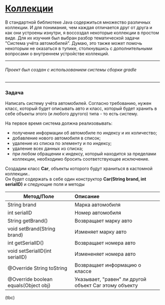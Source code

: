 # [Коллекции](https://github.com/Tirensky/JavaLearning/tree/master/Collections/src)
В стандартной библиотеке Java содержиться множество различных коллекции. И для понимания, чем каждая отличается друг от друга и как они устроены изнутри, я воссоздал некоторые коллекции в простом виде.
Для их изучния был выбран разбор тематической задачи "Система учёта автомобилей". Думаю, это также может помочь некоторым не оказаться в тупике, столкнувшись с дополнительными вопросами о внутреннем устройстве коллекций.

---

###### *Проект был создан с использованием системы сборки gradle*

---

### Задача
Написать систему учёта автомобилей. Согласно требованию, нужен класс, который будет описывать авто и класс, который будет хранить в себе объекты этого (и любого другого) типа - то есть систему.

На первое время система должна реализовывать: 
- получение информации об автомобиле по индексу и их количество;
- добавление нового автомобиля в список;
- удаление из списка по элементу и по индексу;
- удаление всех данных из списка;
- при любом обращении к индексу, который находится за пределами коллекции, необходимо бросить соответствующее исключение.

Создадим класс **Car**, объекты которого будут храниться в кастомной коллекции..  
Он будет содержать в себе один конструктор **Car(String brand, int serialID)** и следующие поля и методы

| Метод/Поле                    | Описание           |
| ------------------------------|:-------------------|
| String brand                  | Марка автомобиля   |
| int serialID                  | Номер автомобиля   |
| String getBrand()             | Возвращает марку авто  |
| void setBrand(String brand)   | Изменяет марку авто    |
| int getSerialID()             | Возвращает номера авто |
| void setSerialID(int serialID)| Измененяет номера авто |
| @Override String toString     | Возвращает информацию о классе   |
| @Override boolean equals(Object obj) | Указывает, "равен" ли другой объект Car этому объекту |

(tbc)

